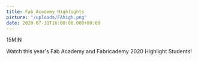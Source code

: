 ```yaml
---
title: Fab Academy Highlights
picture: "/uploads/FAhigh.png"
date: 2020-07-31T16:00:00.000+00:00
---
```


15MIN


Watch this year's Fab Academy and Fabricademy 2020 Highlight Students!

